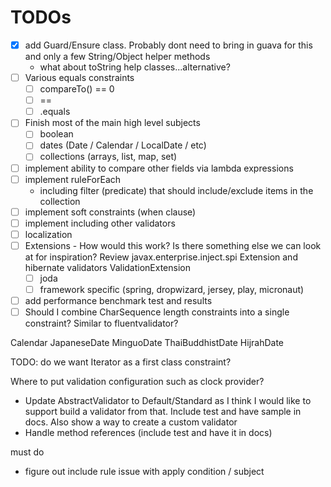 # TODOs

- [x] add Guard/Ensure class. Probably dont need to bring in guava for this and only a few String/Object helper methods
  - what about toString help classes...alternative?
- [ ] Various equals constraints
  - [ ] compareTo() == 0
  - [ ] ==
  - [ ] .equals
- [ ] Finish most of the main high level subjects
  - [ ] boolean
  - [ ] dates (Date / Calendar / LocalDate / etc)
  - [ ] collections (arrays, list, map, set)
- [ ] implement ability to compare other fields via lambda expressions
- [ ] implement ruleForEach
  - including filter (predicate) that should include/exclude items in the collection 
- [ ] implement soft constraints (when clause)
- [ ] implement including other validators
- [ ] localization
- [ ] Extensions - How would this work? Is there something else we can look at for inspiration? Review javax.enterprise.inject.spi Extension and hibernate validators ValidationExtension
  - [ ] joda
  - [ ] framework specific (spring, dropwizard, jersey, play, micronaut)
- [ ] add performance benchmark test and results
- [ ] Should I combine CharSequence length constraints into a single constraint? Similar to fluentvalidator?

Calendar
JapaneseDate
MinguoDate
ThaiBuddhistDate
HijrahDate

TODO: do we want Iterator as a first class constraint?

Where to put validation configuration such as clock provider?

- Update AbstractValidator to Default/Standard as I think I would like to support build a validator from that. 
  Include test and have sample in docs. Also show a way to create a custom validator 
- Handle method references (include test and have it in docs)



must do
- figure out include rule issue with apply condition / subject
